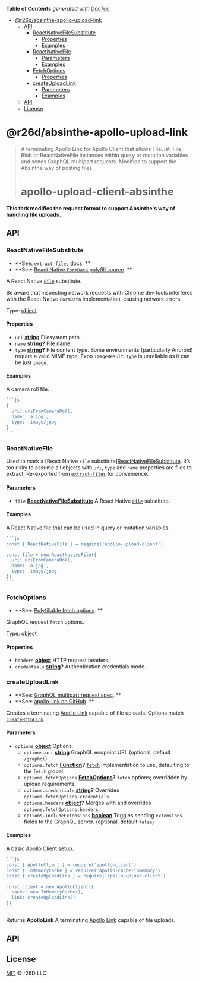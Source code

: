 <!-- START doctoc generated TOC please keep comment here to allow auto update -->
<!-- DON'T EDIT THIS SECTION, INSTEAD RE-RUN doctoc TO UPDATE -->
**Table of Contents**  *generated with [DocToc](https://github.com/thlorenz/doctoc)*

- [@r26d/absinthe-apollo-upload-link](#r26dabsinthe-apollo-upload-link)
  - [API](#api)
    - [ReactNativeFileSubstitute](#reactnativefilesubstitute)
      - [Properties](#properties)
      - [Examples](#examples)
    - [ReactNativeFile](#reactnativefile)
      - [Parameters](#parameters)
      - [Examples](#examples-1)
    - [FetchOptions](#fetchoptions)
      - [Properties](#properties-1)
    - [createUploadLink](#createuploadlink)
      - [Parameters](#parameters-1)
      - [Examples](#examples-2)
  - [API](#api-1)
  - [License](#license)

<!-- END doctoc generated TOC please keep comment here to allow auto update -->

# @r26d/absinthe-apollo-upload-link

> A terminating Apollo Link for Apollo Client that allows FileList, File, Blob or ReactNativeFile instances within query or mutation variables and sends GraphQL multipart requests. Modified to support the Absinthe way of posting files
>
> # apollo-upload-client-absinthe

**This fork modifies the request format to support Absinthe's way of handling file uploads.**

## API

<!-- Generated by documentation.js. Update this documentation by updating the source code. -->

### ReactNativeFileSubstitute

-   **See: [`extract-files` docs](https://github.com/jaydenseric/extract-files#type-reactnativefilesubstitute).
    **
-   **See: [React Native `FormData` polyfill source](https://github.com/facebook/react-native/blob/v0.45.1/Libraries/Network/FormData.js#L34).
    **

A React Native [`File`](https://developer.mozilla.org/docs/web/api/file)
substitute.

Be aware that inspecting network requests with Chrome dev tools interferes
with the React Native `FormData` implementation, causing network errors.

Type: [object](https://developer.mozilla.org/docs/Web/JavaScript/Reference/Global_Objects/Object)

#### Properties

-   `uri` **[string](https://developer.mozilla.org/docs/Web/JavaScript/Reference/Global_Objects/String)** Filesystem path.
-   `name` **[string](https://developer.mozilla.org/docs/Web/JavaScript/Reference/Global_Objects/String)?** File name.
-   `type` **[string](https://developer.mozilla.org/docs/Web/JavaScript/Reference/Global_Objects/String)?** File content type. Some environments (particularly Android) require a valid MIME type; Expo `ImageResult.type` is unreliable as it can be just `image`.

#### Examples

A camera roll file.


````javascript
```js
{
  uri: uriFromCameraRoll,
  name: 'a.jpg',
  type: 'image/jpeg'
}
```
````

### ReactNativeFile

Used to mark a
[React Native `File` substitute][ReactNativeFileSubstitute](#reactnativefilesubstitute).
It’s too risky to assume all objects with `uri`, `type` and `name` properties
are files to extract. Re-exported from [`extract-files`](https://npm.im/extract-files)
for convenience.

#### Parameters

-   `file` **[ReactNativeFileSubstitute](#reactnativefilesubstitute)** A React Native [`File`](https://developer.mozilla.org/docs/web/api/file) substitute.

#### Examples

A React Native file that can be used in query or mutation variables.


````javascript
```js
const { ReactNativeFile } = require('apollo-upload-client')

const file = new ReactNativeFile({
  uri: uriFromCameraRoll,
  name: 'a.jpg',
  type: 'image/jpeg'
})
```
````

### FetchOptions

-   **See: [Polyfillable fetch options](https://github.github.io/fetch#options).
    **

GraphQL request `fetch` options.

Type: [object](https://developer.mozilla.org/docs/Web/JavaScript/Reference/Global_Objects/Object)

#### Properties

-   `headers` **[object](https://developer.mozilla.org/docs/Web/JavaScript/Reference/Global_Objects/Object)** HTTP request headers.
-   `credentials` **[string](https://developer.mozilla.org/docs/Web/JavaScript/Reference/Global_Objects/String)?** Authentication credentials mode.

### createUploadLink

-   **See: [GraphQL multipart request spec](https://github.com/jaydenseric/graphql-multipart-request-spec).
    **
-   **See: [apollo-link on GitHub](https://github.com/apollographql/apollo-link).
    **

Creates a terminating [Apollo Link](https://apollographql.com/docs/link)
capable of file uploads. Options match [`createHttpLink`](https://apollographql.com/docs/link/links/http#options).

#### Parameters

-   `options` **[object](https://developer.mozilla.org/docs/Web/JavaScript/Reference/Global_Objects/Object)** Options.
    -   `options.uri` **[string](https://developer.mozilla.org/docs/Web/JavaScript/Reference/Global_Objects/String)** GraphQL endpoint URI. (optional, default `/graphql`)
    -   `options.fetch` **[Function](https://developer.mozilla.org/docs/Web/JavaScript/Reference/Statements/function)?** [`fetch`](https://fetch.spec.whatwg.org) implementation to use, defaulting to the `fetch` global.
    -   `options.fetchOptions` **[FetchOptions](#fetchoptions)?** `fetch` options; overridden by upload requirements.
    -   `options.credentials` **[string](https://developer.mozilla.org/docs/Web/JavaScript/Reference/Global_Objects/String)?** Overrides `options.fetchOptions.credentials`.
    -   `options.headers` **[object](https://developer.mozilla.org/docs/Web/JavaScript/Reference/Global_Objects/Object)?** Merges with and overrides `options.fetchOptions.headers`.
    -   `options.includeExtensions` **[boolean](https://developer.mozilla.org/docs/Web/JavaScript/Reference/Global_Objects/Boolean)** Toggles sending `extensions` fields to the GraphQL server. (optional, default `false`)

#### Examples

A basic Apollo Client setup.


````javascript
```js
const { ApolloClient } = require('apollo-client')
const { InMemoryCache } = require('apollo-cache-inmemory')
const { createUploadLink } = require('apollo-upload-client')

const client = new ApolloClient({
  cache: new InMemoryCache(),
  link: createUploadLink()
})
```
````

Returns **ApolloLink** A terminating [Apollo Link](https://apollographql.com/docs/link) capable of file uploads.

## API

## License

[MIT](LICENSE.txt) :copyright:  r26D LLC

